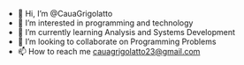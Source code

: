 - 👋 Hi, I’m @CauaGrigolatto
- 👀 I’m interested in programming and technology
- 🌱 I’m currently learning Analysis and Systems Development
- 💞️ I’m looking to collaborate on Programming Problems
- 📫 How to reach me cauagrigolatto23@gmail.com

<!---
CauaGrigolatto/CauaGrigolatto is a ✨ special ✨ repository because its `README.md` (this file) appears on your GitHub profile.
You can click the Preview link to take a look at your changes.
--->
